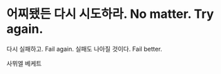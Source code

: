 # 어찌됐든 다시 시도하라. No matter. Try again.

다시 실패하고. Fail again.
실패도 나아질 것이다.  Fail better.

사뮈엘 베케트<Worstward Ho>

